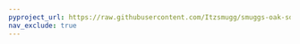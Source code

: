 ```yaml
---
pyproject_url: https://raw.githubusercontent.com/Itzsmugg/smuggs-oak-sdk-mods/master/spawn_reset/pyproject.toml
nav_exclude: true
---
```

